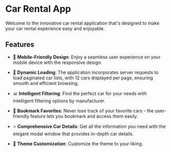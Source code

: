 # Car Rental App

Welcome to the innovative car rental application that's designed to make your
car rental experience easy and enjoyable.

## Features

- 📱 **Mobile-Friendly Design**: Enjoy a seamless user experience on your mobile
  device with the responsive design.

- 📡 **Dynamic Loading**: The application incorporates server requests to load paginated
  car lists, with 12 cars displayed per page, ensuring smooth and efficient
  browsing.

- 📊 **Intelligent Filtering**: Find the perfect car for your needs with
  intelligent filtering options by manufacturer.

- 🌟 **Bookmark Favorites**: Never lose track of your favorite cars - the
  user-friendly feature lets you bookmark and access them easily.

- ⭐ **Comprehensive Car Details**: Get all the information you need with the
  elegant modal window that provides in-depth car details.

- 🎨 **Theme Customization**: Customize the theme to your liking.
